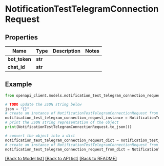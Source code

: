 # NotificationTestTelegramConnectionRequest


## Properties

Name | Type | Description | Notes
------------ | ------------- | ------------- | -------------
**bot_token** | **str** |  | 
**chat_id** | **str** |  | 

## Example

```python
from openapi_client.models.notification_test_telegram_connection_request import NotificationTestTelegramConnectionRequest

# TODO update the JSON string below
json = "{}"
# create an instance of NotificationTestTelegramConnectionRequest from a JSON string
notification_test_telegram_connection_request_instance = NotificationTestTelegramConnectionRequest.from_json(json)
# print the JSON string representation of the object
print(NotificationTestTelegramConnectionRequest.to_json())

# convert the object into a dict
notification_test_telegram_connection_request_dict = notification_test_telegram_connection_request_instance.to_dict()
# create an instance of NotificationTestTelegramConnectionRequest from a dict
notification_test_telegram_connection_request_from_dict = NotificationTestTelegramConnectionRequest.from_dict(notification_test_telegram_connection_request_dict)
```
[[Back to Model list]](../README.md#documentation-for-models) [[Back to API list]](../README.md#documentation-for-api-endpoints) [[Back to README]](../README.md)



